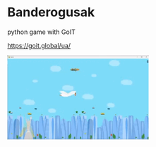 # Banderogusak
python game with GoIT

https://goit.global/ua/


![gusak](https://github.com/samoyla/Banderogusak/blob/main/game.gif)
